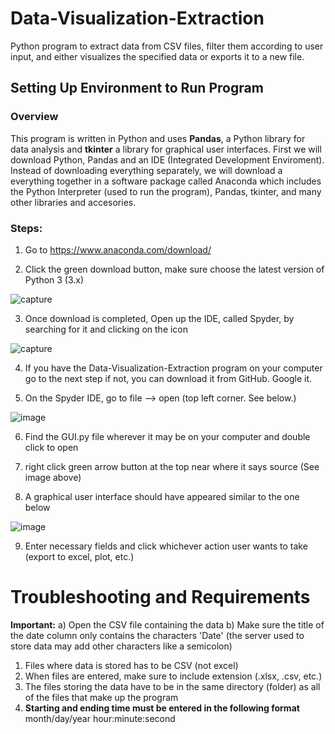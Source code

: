 # Data-Visualization-Extraction
Python program to extract data from CSV files, filter them according to user input, and either visualizes the specified data or exports it to a new file.

## Setting Up Environment to Run Program

### Overview
This program is written in Python and uses **Pandas**, a Python library for data analysis and **tkinter** a library for graphical user interfaces. First we will download Python, Pandas and an IDE (Integrated Development Enviroment). Instead of downloading everything separately, we will download a everything together in a software package called Anaconda which includes the Python Interpreter (used to run the program), Pandas, tkinter, and many other libraries and accesories.

### Steps:
1) Go to https://www.anaconda.com/download/

2) Click the green download button, make sure choose the latest version of Python 3 (3.x)

![capture](https://user-images.githubusercontent.com/33295958/43979361-7b8ba140-9cb8-11e8-9c8d-610f9899ac76.JPG)




3) Once download is completed, Open up the IDE, called Spyder, by searching for it and clicking on the icon

![capture](https://user-images.githubusercontent.com/33295958/43979494-e41a8e74-9cb8-11e8-9c7b-86105b80f018.JPG)

4) If you have the Data-Visualization-Extraction program on your computer go to the next step if not, you can download it from GitHub. Google it.

5) On the Spyder IDE, go to file --> open (top left corner. See below.)

![image](https://user-images.githubusercontent.com/33295958/43980006-906acb3e-9cba-11e8-84fa-97b9fcefa5f9.png)

6) Find the GUI.py file wherever it may be on your computer and double click to open

7) right click green arrow button at the top near where it says source (See image above)

8) A graphical user interface should have appeared similar to the one below

![image](https://user-images.githubusercontent.com/33295958/43980143-00020ad4-9cbb-11e8-9565-ecce850c730d.png)

9) Enter necessary fields and click whichever action user wants to take (export to excel, plot, etc.)


# Troubleshooting and Requirements
**Important:** 
a) Open the CSV file containing the data
b) Make sure the title of the date column only contains the characters 'Date' (the server used to store data may add other characters like a semicolon)

1) Files where data is stored has to be CSV (not excel)
2) When files are entered, make sure to include extension (.xlsx, .csv, etc.)
3) The files storing the data have to be in the same directory (folder) as all of the files that make up the program
4) **Starting and ending time must be entered in the following format**
    month/day/year hour:minute:second
 
    
    













